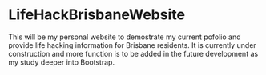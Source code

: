 # LifeHackBrisbaneWebsite
This will be my personal website to demostrate my current pofolio and provide life
hacking information for Brisbane residents. It is currently under construction and
more function is to be added in the future development as my study deeper into
Bootstrap.
